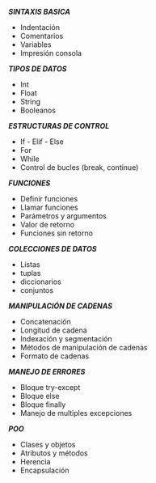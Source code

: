 **_SINTAXIS BASICA_**

- Indentación
- Comentarios
- Variables
- Impresión consola

**_TIPOS DE DATOS_**

- Int
- Float
- String
- Booleanos

**_ESTRUCTURAS DE CONTROL_**

- If - Elif - Else
- For
- While
- Control de bucles (break, continue)

**_FUNCIONES_**

- Definir funciones
- Llamar funciones
- Parámetros y argumentos
- Valor de retorno
- Funciones sin retorno

**_COLECCIONES DE DATOS_**

- Listas
- tuplas
- diccionarios
- conjuntos

**_MANIPULACIÓN DE CADENAS_**

- Concatenación
- Longitud de cadena
- Indexación y segmentación
- Métodos de manipulación de cadenas
- Formato de cadenas

**_MANEJO DE ERRORES_**

- Bloque try-except
- Bloque else
- Bloque finally
- Manejo de multiples excepciones

**_POO_**

- Clases y objetos
- Atributos y métodos
- Herencia
- Encapsulación